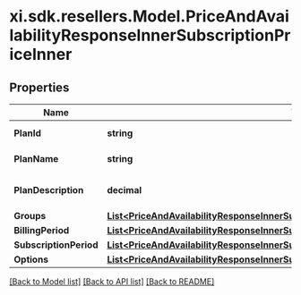 # xi.sdk.resellers.Model.PriceAndAvailabilityResponseInnerSubscriptionPriceInner

## Properties

Name | Type | Description | Notes
------------ | ------------- | ------------- | -------------
**PlanId** | **string** | Id of the plan. | [optional] 
**PlanName** | **string** | Name of the plan. | [optional] 
**PlanDescription** | **decimal** | The description of the plan. | [optional] 
**Groups** | [**List&lt;PriceAndAvailabilityResponseInnerSubscriptionPriceInnerGroupsInner&gt;**](PriceAndAvailabilityResponseInnerSubscriptionPriceInnerGroupsInner.md) |  | [optional] 
**BillingPeriod** | [**List&lt;PriceAndAvailabilityResponseInnerSubscriptionPriceInnerBillingPeriodInner&gt;**](PriceAndAvailabilityResponseInnerSubscriptionPriceInnerBillingPeriodInner.md) |  | [optional] 
**SubscriptionPeriod** | [**List&lt;PriceAndAvailabilityResponseInnerSubscriptionPriceInnerSubscriptionPeriodInner&gt;**](PriceAndAvailabilityResponseInnerSubscriptionPriceInnerSubscriptionPeriodInner.md) |  | [optional] 
**Options** | [**List&lt;PriceAndAvailabilityResponseInnerSubscriptionPriceInnerOptionsInner&gt;**](PriceAndAvailabilityResponseInnerSubscriptionPriceInnerOptionsInner.md) |  | [optional] 

[[Back to Model list]](../README.md#documentation-for-models) [[Back to API list]](../README.md#documentation-for-api-endpoints) [[Back to README]](../README.md)

